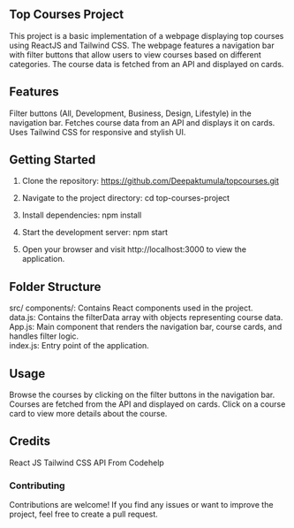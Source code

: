## Top Courses Project
This project is a basic implementation of a webpage displaying top courses using ReactJS and Tailwind CSS. The webpage features a navigation bar with filter buttons that allow users to view courses based on different categories. The course data is fetched from an API and displayed on cards.

## Features
Filter buttons (All, Development, Business, Design, Lifestyle) in the navigation bar.
Fetches course data from an API and displays it on cards.
Uses Tailwind CSS for responsive and stylish UI.

## Getting Started
1) Clone the repository:
https://github.com/Deepaktumula/topcourses.git

2) Navigate to the project directory:
cd top-courses-project

3) Install dependencies:
npm install

4) Start the development server:
npm start

5) Open your browser and visit http://localhost:3000 to view the application.

## Folder Structure
src/
components/: Contains React components used in the project.<br>
data.js: Contains the filterData array with objects representing course data.<br>
App.js: Main component that renders the navigation bar, course cards, and handles filter logic.<br>
index.js: Entry point of the application.

## Usage
Browse the courses by clicking on the filter buttons in the navigation bar.
Courses are fetched from the API and displayed on cards.
Click on a course card to view more details about the course.

## Credits
React JS
Tailwind CSS
API From Codehelp

### Contributing
Contributions are welcome! If you find any issues or want to improve the project, feel free to create a pull request.
